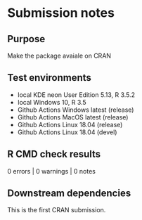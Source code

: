 # Submission notes

## Purpose

Make the package avaiale on CRAN

## Test environments

* local KDE neon User Edition 5.13, R 3.5.2
* local Windows 10, R 3.5
* Github Actions Windows latest (release)
* Github Actions MacOS latest (release)
* Github Actions Linux 18.04 (release)
* Github Actions Linux 18.04 (devel)

## R CMD check results

0 errors | 0 warnings | 0 notes

## Downstream dependencies

This is the first CRAN submission.

